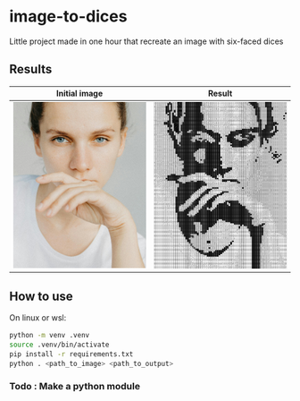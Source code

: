 # image-to-dices

Little project made in one hour that recreate an image with six-faced dices

## Results

|         Initial image          |          Result          |
| :----------------------------: | :----------------------: |
| ![image](img/sample-image.jpg) | ![image](img/output.jpg) |

## How to use

On linux or wsl:

```bash
python -m venv .venv
source .venv/bin/activate
pip install -r requirements.txt
python . <path_to_image> <path_to_output>
```

### Todo : Make a python module
